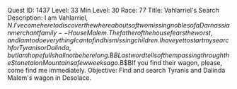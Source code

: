 Quest ID: 1437
Level: 33
Min Level: 30
Race: 77
Title: Vahlarriel's Search
Description: I am Vahlarriel, $N. I've come here to discover the whereabouts of two missing nobles of a Darnassian merchant family--House Malem. The father of the house fears the worst, and I am to do everything I can to find his missing children. I have yet to start my search for Tyranis or Dalinda, but I am hopeful I shall not be here long.$B$BLast word tells of them passing through the Stonetalon Mountains a few weeks ago.$B$BIf you find their wagon, please, come find me immediately.
Objective: Find and search Tyranis and Dalinda Malem's wagon in Desolace.
